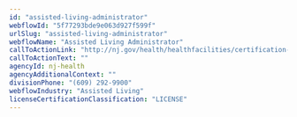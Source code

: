 ```yaml
---
id: "assisted-living-administrator"
webflowId: "5f77293bde9e063d927f599f"
urlSlug: "assisted-living-administrator"
webflowName: "Assisted Living Administrator"
callToActionLink: "http://nj.gov/health/healthfacilities/certification-licensing/assisted-living-admin/"
callToActionText: ""
agencyId: nj-health
agencyAdditionalContext: ""
divisionPhone: "(609) 292-9900"
webflowIndustry: "Assisted Living"
licenseCertificationClassification: "LICENSE"
---
```


